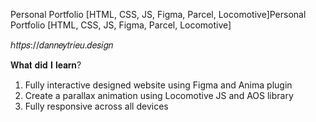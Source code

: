 Personal Portfolio [HTML, CSS, JS, Figma, Parcel, Locomotive]Personal Portfolio [HTML, CSS, JS, Figma, Parcel, Locomotive]

ℎ𝑡𝑡𝑝𝑠://𝑑𝑎𝑛𝑛𝑒𝑦𝑡𝑟𝑖𝑒𝑢.𝑑𝑒𝑠𝑖𝑔𝑛

𝐖𝐡𝐚𝐭 𝐝𝐢𝐝 𝐈 𝐥𝐞𝐚𝐫𝐧?
1. Fully interactive designed website using Figma and Anima plugin
2. Create a parallax animation using Locomotive JS and AOS library
3. Fully responsive across all devices
